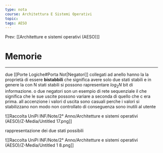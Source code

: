 ```yaml
---
type: nota
course: Architettura E Sistemi Operativi
topic: 
tags: AESO
---
```


Prev: [[Architetture e sistemi operativi (AESO)]]

# Memorie
---
due [[Porte Logiche#Porta Not|Negatori]] collegati ad anello hanno la la proprietà di essere **bistabbili** che significa avere solo due stati stabili e in genere la con N stati stabili si possono rapresentare $log_2N$ bit di informazione. o due negatori son un esempio di rete sequenziale il che significa che le sue uscite possono variare a seconda di quello che c era prima. all accenzione i valori d uscita sono casuali perche i valori si stabilizzano non modo non controllato di conseguenza sono inutili al utente

![[Raccolta UniPi INF/Note/2° Anno/Architetture e sistemi operativi (AESO)/Z-Media/Untitled 17.png]]

rappresentazione dei due stati possibili

![[Raccolta UniPi INF/Note/2° Anno/Architetture e sistemi operativi (AESO)/Z-Media/Untitled 1 8.png]]



